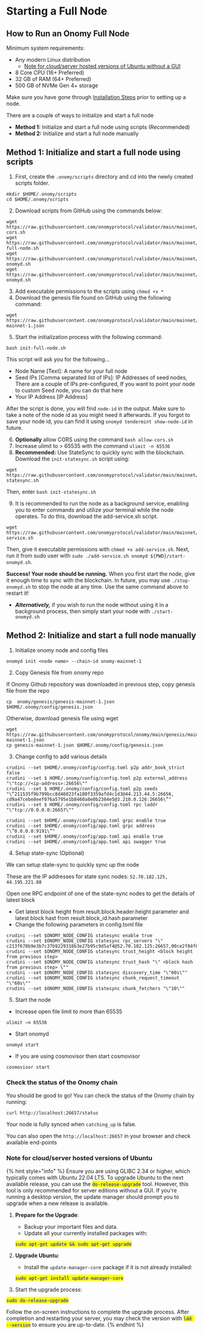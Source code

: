 # Starting a Full Node

## How to Run an Onomy Full Node

Minimum system requirements:

* Any modern Linux distribution
  * [Note for cloud/server hosted versions of Ubuntu without a GUI](setting-up-a-full-node.md#note-for-cloud-server-hosted-versions-of-ubuntu)
* 8 Core CPU (16+ Preferred)
* 32 GB of RAM (64+ Preferred)
* 500 GB of NVMe Gen 4+ storage

Make sure you have gone through [Installation Steps](pre-installation-steps.md) prior to setting up a node.

There are a couple of ways to initialize and start a full node

* **Method 1:** Initialize and start a full node using scripts (Recommended)
* **Method 2:** Initialize and start a full node manually

## Method 1: Initialize and start a full node using scripts

1. First, create the `.onomy/scripts` directory and cd into the newly created scripts folder.

```
mkdir $HOME/.onomy/scripts
cd $HOME/.onomy/scripts
```

2. Download scripts from GitHub using the commands below:

```
wget https://raw.githubusercontent.com/onomyprotocol/validator/main/mainnet/scripts/allow-cors.sh
wget https://raw.githubusercontent.com/onomyprotocol/validator/main/mainnet/scripts/init-full-node.sh
wget https://raw.githubusercontent.com/onomyprotocol/validator/main/mainnet/scripts/start-onomyd.sh
wget https://raw.githubusercontent.com/onomyprotocol/validator/main/mainnet/scripts/stop-onomyd.sh
```

3. Add executable permissions to the scripts using `chmod +x *`
4. Download the genesis file found on GitHub using the following command:

```
wget https://raw.githubusercontent.com/onomyprotocol/validator/main/mainnet/genesis/genesis-mainnet-1.json
```

5. Start the initialization process with the following command:

`bash init-full-node.sh`

This script will ask you for the following...

* Node Name \[Text]: A name for your full node
* Seed IPs \[Comma separated list of IPs]: IP Addresses of seed nodes, There are a couple of IPs pre-configured, If you want to point your node to custom Seed node, you can do that here
* Your IP Address \[IP Address]

After the script is done, you will find `node-id` in the output. Make sure to take a note of the node id as you might need it afterwards. If you forgot to save your node id, you can find it using `onomyd tendermint show-node-id` in future.

6. **Optionally** allow CORS using the command `bash allow-cors.sh`
7. Increase ulimit to > 65535 with the command `ulimit -n 65536`
8. **Recommended:** Use StateSync to quickly sync with the blockchain. Download the `init-statesync.sh` script using:

```
wget https://raw.githubusercontent.com/onomyprotocol/validator/main/mainnet/scripts/init-statesync.sh
```

&#x20; Then, enter `bash init-statesync.sh`

9. It is recommended to run the node as a background service, enabling you to enter commands and utilize your terminal while the node operates. To do this, download the add-service.sh script.&#x20;

```
wget https://raw.githubusercontent.com/onomyprotocol/validator/main/mainnet/scripts/add-service.sh
```

Then, give it executable permissions with `chmod +x add-service.sh`. Next, run it from sudo user with `sudo ./add-service.sh onomyd ${PWD}/start-onomyd.sh`.

**Success! Your node should be running.** When you first start the node, give it enough time to sync with the blockchain. In future, you may use  `./stop-onomyd.sh` to stop the node at any time.  Use the same command above to restart it!

* _**Alternatively,**_ if you wish to run the node without using it in a background process, then simply start your node with `./start-onomyd.sh`

## Method 2: Initialize and start a full node manually

1. Initialize onomy node and config files&#x20;

`onomyd init <node name> --chain-id onomy-mainnet-1`

2. Copy Genesis file from onomy repo&#x20;

If Onomy Github repository was downloaded in previous step, copy genesis file from the repo

`cp  onomy/genesis/genesis-mainnet-1.json $HOME/.onomy/config/genesis.json`

Otherwise, download genesis file using wget

```
wget https://raw.githubusercontent.com/onomyprotocol/onomy/main/genesis/mainnet/genesis-mainnet-1.json
cp genesis-mainnet-1.json $HOME/.onomy/config/genesis.json
```

3. Change config to add various details

```
crudini --set $HOME/.onomy/config/config.toml p2p addr_book_strict false
crudini --set $ HOME/.onomy/config/config.toml p2p external_address "\"tcp://<ip-address>:26656\""
crudini --set $ HOME/.onomy/config/config.toml p2p seeds "\”211535f9b799bcc8d46023fa180f3359afd4c1d3@44.213.44.5:26656, cd9a47cebe8eef076a5795e1b8460a8e0b2384e5@3.210.0.126:26656\”"
crudini --set $ HOME/.onomy/config/config.toml rpc laddr "\"tcp://0.0.0.0:26657\""
  
crudini --set $HOME/.onomy/config/app.toml grpc enable true
crudini --set $HOME/.onomy/config/app.toml grpc address "\”0.0.0.0:9191\”"
crudini --set $HOME/.onomy/config/app.toml api enable true
crudini --set $HOME/.onomy/config/app.toml api swagger true
```

4. Setup state-sync (Optional)&#x20;

We can setup state-sync to quickly sync up the node

These are the IP addresses for state sync nodes: `52.70.182.125, 44.195.221.88`

Open one RPC endpoint of one of the state-sync nodes to get the details of latest block

* Get latest block height from result.block.header.height parameter and latest block hast from result.block\_id.hash parameter&#x20;
* Change the following parameters in config.toml file&#x20;

```
crudini --set $ONOMY_NODE_CONFIG statesync enable true 
crudini --set $ONOMY_NODE_CONFIG statesync rpc_servers "\" c213f678b9e3b7c37b9229318b3e27b95c9d5af4@52.70.182.125:26657,00ce2f84f6b91639a7cedb2239e38ffddf9e36de@44.195.221.88:26657\"" 
crudini --set $ONOMY_NODE_CONFIG statesync trust_height <block height from previous step> 
crudini --set $ONOMY_NODE_CONFIG statesync trust_hash "\" <block hash from previous step> \"" 
crudini --set $ONOMY_NODE_CONFIG statesync discovery_time "\"60s\"" 
crudini --set $ONOMY_NODE_CONFIG statesync chunk_request_timeout "\"60s\"" 
crudini --set $ONOMY_NODE_CONFIG statesync chunk_fetchers "\"10\"" 
```

5. Start the node&#x20;

* Increase open file limit to more than 65535&#x20;

`ulimit –n 65536`

* Start onomyd&#x20;

`onomyd start`

* If you are using cosmovisor then start cosmovisor&#x20;

`cosmovisor start`

### Check the status of the Onomy chain

You should be good to go! You can check the status of the Onomy chain by running:

```
curl http://localhost:26657/status
```

Your node is fully synced when `catching_up` is false.

You can also open the `http://localhost:26657` in your browser and check available end-points

### Note for cloud/server hosted versions of Ubuntu

{% hint style="info" %}
Ensure you are using GLIBC 2.34 or higher, which typically comes with Ubuntu 22.04 LTS. To upgrade Ubuntu to the next available release, you can use the <mark style="color:blue;">`do-release-upgrade`</mark> tool. However, this tool is only recommended for server editions without a GUI. If you're running a desktop version, the update manager should prompt you to upgrade when a new release is available.

1.  **Prepare for the Upgrade**:

    * Backup your important files and data.
    * Update all your currently installed packages with:&#x20;

    <mark style="color:blue;">`sudo apt-get update && sudo apt-get upgrade`</mark>
2.  **Upgrade Ubuntu**:

    * Install the `update-manager-core` package if it is not already installed:

    <mark style="color:blue;">`sudo apt-get install update-manager-core`</mark>
3. Start the upgrade process:

&#x20;       <mark style="color:blue;">`sudo do-release-upgrade`</mark>

Follow the on-screen instructions to complete the upgrade process. After completion and restarting your server, you may check the version with <mark style="color:blue;">`ldd --version`</mark> to ensure you are up-to-date.
{% endhint %}

